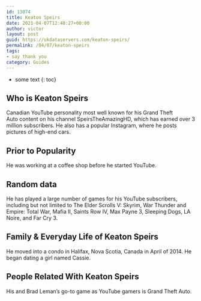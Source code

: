 ```yaml
---
id: 13074
title: Keaton Speirs
date: 2021-04-07T12:48:27+00:00
author: victor
layout: post
guid: https://ukdataservers.com/keaton-speirs/
permalink: /04/07/keaton-speirs
tags:
- say thank you
category: Guides
---
```


* some text
{: toc}


## Who is Keaton Speirs



Canadian YouTube personality most well known for his Grand Theft Auto content on his channel SpeirsTheAmazingHD, which has earned over 3 million subscribers. He also has a popular Instagram, where he posts pictures of high-end cars. 

                
                
                
## Prior to Popularity



He was working at a coffee shop before he started YouTube. 

                
                
                
## Random data



He has played a large number of games for his YouTube subscribers, including but not limited to The Elder Scrolls V: Skyrim, War Thunder and Empire: Total War, Mafia II, Saints Row IV, Max Payne 3, Sleeping Dogs, LA Noire, and Far Cry 3. 

                
                
                
## Family & Everyday Life of Keaton Speirs



He moved into a condo in Halifax, Nova Scotia, Canada in April of 2014. He began dating a girl named Cassie. 

                
                
                
## People Related With Keaton Speirs



His and Brad Leman&#8217;s go-to game as YouTube gamers is Grand Theft Auto. 

                
              
            
          
          
          